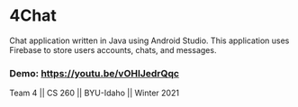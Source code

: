 # 4Chat

Chat application written in Java using Android Studio. This application uses Firebase to store users accounts, chats, and messages.

### Demo: https://youtu.be/vOHlJedrQqc

Team 4 || CS 260 || BYU-Idaho || Winter 2021
